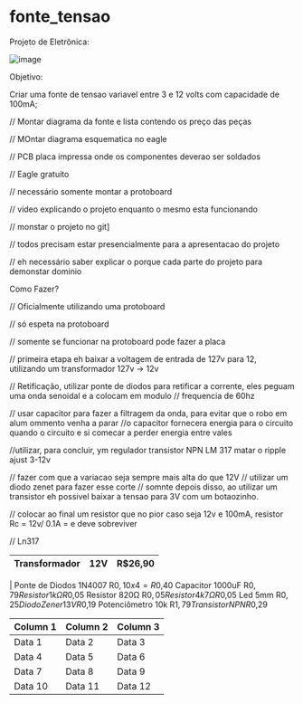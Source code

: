 # fonte_tensao
Projeto de Eletrônica:

![image](https://github.com/DeguShi/fonte_tensao/assets/128547705/df8d362b-5213-41a0-98ea-7ec15fcac8c6)

Objetivo:

Criar uma fonte de tensao variavel entre 3 e 12 volts com capacidade de 100mA;

// Montar diagrama da fonte e lista contendo os preço das peças

// MOntar diagrama esquematica no eagle

// PCB placa impressa onde os componentes deverao ser soldados

// Eagle gratuito

// necessário somente montar a protoboard

// video explicando o projeto enquanto o mesmo esta funcionando

// monstar o projeto no git]

// todos precisam estar presencialmente para a apresentacao do projeto

// eh necessário saber explicar o porque cada parte do projeto para demonstar dominio 


Como Fazer?

// Oficialmente utilizando uma protoboard

// só espeta na protoboard

// somente se funcionar na protoboard pode fazer a placa

// primeira etapa eh baixar a voltagem de entrada de 127v para 12, utilizando um transformador 127v -> 12v

// Retificação, utilizar ponte de diodos para retificar a corrente, eles peguam uma onda senoidal e a colocam em modulo
// frequencia de 60hz

// usar capacitor para fazer a filtragem da onda, para evitar que o robo em alum ommento venha a parar
//o capacitor fornecera energia para o circuito quando o circuito e si comecar a perder energia entre vales


//utilizar, para concluir, ym regulador transistor NPN LM 317 matar o ripple ajust 3-12v

// fazer com que a variacao seja sempre mais alta do que 12V
// utilizar um diodo zenet para fazer esse corte
// somnte depois disso, ao utilizar um transistor eh possivel baixar a tensao para 3V com um botaozinho.

// colocar ao final um resistor que no pior caso seja 12v e 100mA, resistor Rc = 12v/ 0.1A = e deve sobreviver

// Ln317

| Transformador |	12V	 | R$26,90 |
|---------------|------|---------|
| 
Ponte de Diodos	1N4007	R$0,10 x 4 = R$0,40
Capacitor	1000uF	R$0,79
Resistor	1kΩ	R$0,05
Resistor	820Ω	R$0,05
Resistor	4k7Ω	R$0,05
Led	5mm	R$0,25
Diodo Zener	13V	R$0,19
Potenciômetro	10k	R$1,79
Transistor	NPN	R$0,29

| Column 1 | Column 2 | Column 3 |
| -------- | -------- | -------- |
| Data 1   | Data 2   | Data 3   |
| Data 4   | Data 5   | Data 6   |
| Data 7   | Data 8   | Data 9   |
| Data 10  | Data 11  | Data 12  |

